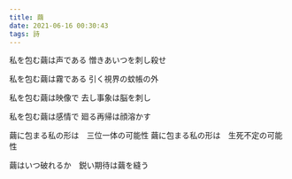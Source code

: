 ```yaml
---
title: 繭
date: 2021-06-16 00:30:43
tags: 詩
---
```


私を包む繭は声である
憎きあいつを刺し殺せ

私を包む繭は霧である
引く視界の蚊帳の外

私を包む繭は映像で
去し事象は脳を刺し

私を包む繭は感情で
廻る再帰は顔溶かす


繭に包まる私の形は　三位一体の可能性
繭に包まる私の形は　生死不定の可能性


繭はいつ破れるか　鋭い期待は繭を縫う
